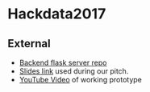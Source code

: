 # Hackdata2017

## External
- [Backend flask server repo](https://github.com/manu-chroma/Hackdata2017_Backend)
- [Slides link](https://docs.google.com/presentation/d/13Ba1-UJ06SgLNUIE74lGhSLw5HTER3xAR6cBhbr2nuY/edit?usp=sharing) used during our pitch. 
- [YouTube Video](https://youtu.be/kGRkwz9tOKI) of working prototype
